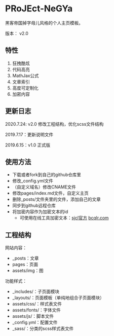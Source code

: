 # PRoJEct-NeGYa

黑客帝国掉字母儿风格的个人主页模板。

版本： v2.0

## 特性

1. 狂拽酷炫
2. 代码高亮
3. MathJax公式
4. 文章索引
5. 高度可定制化
6. 加密内容

## 更新日志

2020.7.24: v2.0 修改工程结构，优化scss文件结构

2019.7.17：更新说明文件

2019.6.15：v1.0 正式版

## 使用方法

* 下载或者fork到自己的github仓库里
* 修改_config.yml文件
* （自定义域名）修改CNAME文件
* 修改pages/index.md文件，自定义主页
* 删除_posts/文件夹里的文件，添加自己的文章
* 同步到github远程仓库
* 将加密内容作为加密文本的id
  * 可使用在线工具加密文本：[sjcl官方](http://bitwiseshiftleft.github.io/sjcl/demo/)  [bcqlr.com](http://bcqlr.com/sjcl/)

## 工程结构

网站内容：
* _posts：文章
* pages：页面
* assets/img：图

功能样式：
* _includes/：子页面模块
* _layouts/：页面模板（单纯地组合子页面模块）
* assets/css/：样式表文件
* assets/fonts/：字体文件
* assets/js/：脚本文件
* _config.yml：配置文件
* _sass/：分类的scss样式表文件

